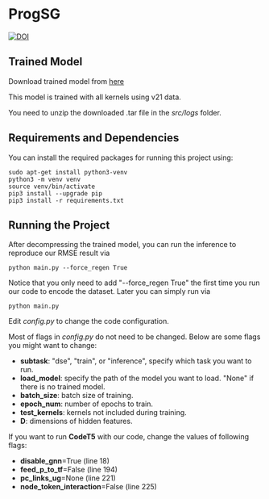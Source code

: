 # ProgSG

[![DOI](https://zenodo.org/badge/757747904.svg)](https://zenodo.org/doi/10.5281/zenodo.13323521)


## Trained Model

Download trained model from [here](https://drive.google.com/file/d/1_-dmgzBdcpGkYLUXjsXQ2CL5f9wNDrJa/view?usp=drivesdk)

This model is trained with all kernels using v21 data.

You need to unzip the downloaded .tar file in the *src/logs* folder. 

## Requirements and Dependencies

You can install the required packages for running this project using:

```
sudo apt-get install python3-venv
python3 -m venv venv
source venv/bin/activate
pip3 install --upgrade pip
pip3 install -r requirements.txt
```

## Running the Project

After decompressing the trained model, you can run the inference to reproduce our RMSE result via
```
python main.py --force_regen True
```

Notice that you only need to add "--force\_regen True" the first time you run our code to encode the dataset. Later you can simply run via
```
python main.py
```

Edit *config.py* to change the code configuration.


Most of flags in *config.py* do not need to be changed. Below are some flags you might want to change:

- **subtask**: "dse", "train", or "inference", specify which task you want to run.
- **load_model**: specify the path of the model you want to load. "None" if there is no trained model.
- **batch_size**: batch size of training.
- **epoch_num**: number of epochs to train.
- **test_kernels**: kernels not included during training. 
- **D**: dimensions of hidden features.


If you want to run **CodeT5** with our code, change the values of following flags:

- **disable_gnn**=True (line 18) 
- **feed_p_to_tf**=False (line 194)
- **pc_links_ug**=None (line 221)
- **node_token_interaction**=False (line 225)
